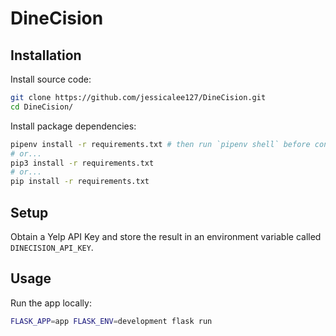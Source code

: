 # DineCision

## Installation

Install source code:

```sh
git clone https://github.com/jessicalee127/DineCision.git
cd DineCision/
```

Install package dependencies:

```sh
pipenv install -r requirements.txt # then run `pipenv shell` before continuing
# or...
pip3 install -r requirements.txt
# or...
pip install -r requirements.txt
```

## Setup

Obtain a Yelp API Key and store the result in an environment variable called `DINECISION_API_KEY`.

## Usage

Run the app locally:

```sh
FLASK_APP=app FLASK_ENV=development flask run
```
